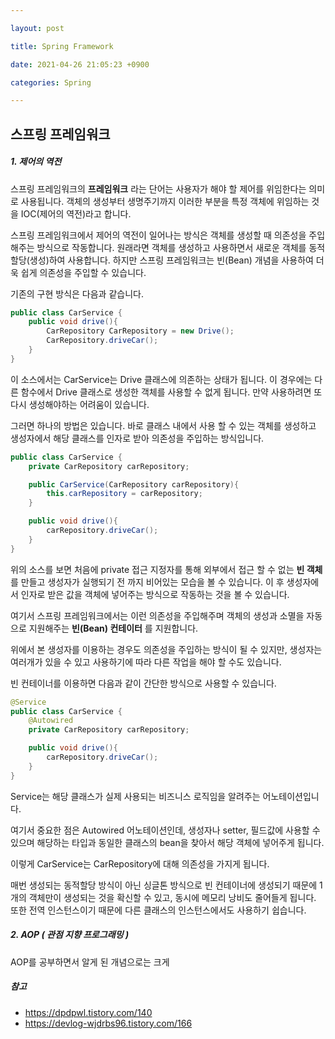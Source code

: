 ```yaml
---

layout: post

title: Spring Framework

date: 2021-04-26 21:05:23 +0900

categories: Spring

---
```


스프링 프레임워크
-----------------

##### 1. 제어의 역전

스프링 프레임워크의 **프레임워크** 라는 단어는 사용자가 해야 할 제어를 위임한다는 의미로 사용됩니다. 객체의 생성부터 생명주기까지 이러한 부분을 특정 객체에 위임하는 것을 IOC(제어의 역전)라고 합니다.

스프링 프레임워크에서 제어의 역전이 일어나는 방식은 객체를 생성할 때 의존성을 주입해주는 방식으로 작동합니다. 원래라면 객체를 생성하고 사용하면서 새로운 객체를 동적할당(생성)하여 사용합니다. 하지만 스프링 프레임워크는 빈(Bean) 개념을 사용하여 더욱 쉽게 의존성을 주입할 수 있습니다.

기존의 구현 방식은 다음과 같습니다.

```java
public class CarService {
    public void drive(){
        CarRepository CarRepository = new Drive();
        CarRepository.driveCar();
    }
}
```

이 소스에서는 CarService는 Drive 클래스에 의존하는 상태가 됩니다. 이 경우에는 다른 함수에서 Drive 클래스로 생성한 객체를 사용할 수 없게 됩니다. 만약 사용하려면 또 다시 생성해야하는 어려움이 있습니다.

그러면 하나의 방법은 있습니다. 바로 클래스 내에서 사용 할 수 있는 객체를 생성하고 생성자에서 해당 클래스를 인자로 받아 의존성을 주입하는 방식입니다.

```java
public class CarService {
    private CarRepository carRepository;

    public CarService(CarRepository carRepository){
        this.carRepository = carRepository;
    }

    public void drive(){
        carRepository.driveCar();
    }
}
```

위의 소스를 보면 처음에 private 접근 지정자를 통해 외부에서 접근 할 수 없는 **빈 객체** 를 만들고 생성자가 실행되기 전 까지 비어있는 모습을 볼 수 있습니다. 이 후 생성자에서 인자로 받은 값을 객체에 넣어주는 방식으로 작동하는 것을 볼 수 있습니다.

여기서 스프링 프레임워크에서는 이런 의존성을 주입해주며 객체의 생성과 소멸을 자동으로 지원해주는 **빈(Bean) 컨테이터** 를 지원합니다.

위에서 본 생성자를 이용하는 경우도 의존성을 주입하는 방식이 될 수 있지만, 생성자는 여러개가 있을 수 있고 사용하기에 따라 다른 작업을 해야 할 수도 있습니다.

빈 컨테이너를 이용하면 다음과 같이 간단한 방식으로 사용할 수 있습니다.

```java
@Service
public class CarService {
    @Autowired
    private CarRepository carRepository;

    public void drive(){
        carRepository.driveCar();
    }
}
```

Service는 해당 클래스가 실제 사용되는 비즈니스 로직임을 알려주는 어노테이션입니다.

여기서 중요한 점은 Autowired 어노테이션인데, 생성자나 setter, 필드값에 사용할 수 있으며 해당하는 타입과 동일한 클래스의 bean을 찾아서 해당 객체에 넣어주게 됩니다.

이렇게 CarService는 CarRepository에 대해 의존성을 가지게 됩니다.

매번 생성되는 동적할당 방식이 아닌 싱글톤 방식으로 빈 컨테이너에 생성되기 때문에 1개의 객체만이 생성되는 것을 확신할 수 있고, 동시에 메모리 낭비도 줄어들게 됩니다. 또한 전역 인스턴스이기 때문에 다른 클래스의 인스턴스에서도 사용하기 쉽습니다.

##### 2. AOP ( 관점 지향 프로그래밍 )

AOP를 공부하면서 알게 된 개념으로는 크게

##### 참고

-	https://dpdpwl.tistory.com/140
-	https://devlog-wjdrbs96.tistory.com/166
